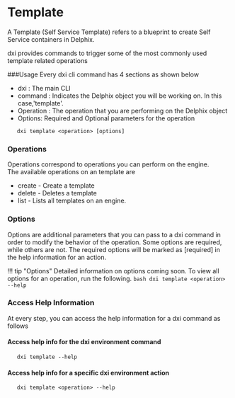 # Template

A Template (Self Service Template) refers to a blueprint to create Self Service containers in Delphix.

dxi provides commands to trigger some of the most commonly used template related operations

###Usage
Every dxi cli command has 4 sections as shown below

-   dxi : The main CLI
-   command : Indicates the Delphix object you will be working on. In this case,'template'.
-   Operation : The operation that you are performing on the Delphix object
-   Options: Required and Optional parameters for the operation

```commandline 
   dxi template <operation> [options]
```

### Operations
Operations correspond to operations you can perform on the engine.   
The available operations on an template are

- create - Create a template
- delete - Deletes a template
- list - Lists all templates on an engine.

### Options

Options are additional parameters that you can pass to a dxi command in order to modify the behavior of the operation.
Some options are required, while others are not. The required options will be marked as [required] in the help information for an action.

!!! tip "Options"
      Detailed information on options coming soon. To view all options for an operation, run the following.
      ```bash
      dxi template <operation> --help
      ```

### Access Help Information
At every step, you can access the help information for a dxi command as follows

#### Access help info for the dxi environment command
```commandline 
   dxi template --help
```
#### Access help info for a specific dxi environment action
```commandline 
   dxi template <operation> --help
```